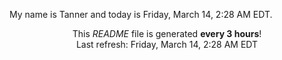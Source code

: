 My name is Tanner and today is Friday, March 14, 2:28 AM EDT.

<p align="center">This <i>README</i> file is generated <b>every 3 hours</b>!</br>Last refresh: Friday, March 14, 2:28 AM EDT<br /></p>
